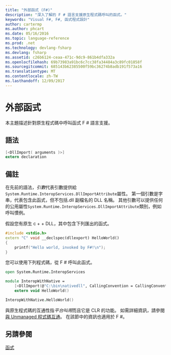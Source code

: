 ```yaml
---
title: "外部函式 (F#)"
description: "深入了解的 F # 語言支援原生程式碼呼叫的函式。"
keywords: "Visual F#, F#, 函式程式設計"
author: cartermp
ms.author: phcart
ms.date: 05/16/2016
ms.topic: language-reference
ms.prod: .net
ms.technology: devlang-fsharp
ms.devlang: fsharp
ms.assetid: c26b6124-ceaa-471c-9dc9-861b4dfa332a
ms.openlocfilehash: 69b73983a91bc6c7cc38fa34484a3c89fc01858f
ms.sourcegitcommit: 685143b62385500f59bc36274b8adb191f573a16
ms.translationtype: MT
ms.contentlocale: zh-TW
ms.lasthandoff: 12/09/2017
---
```

# <a name="external-functions"></a>外部函式

本主題描述針對原生程式碼中呼叫函式 F # 語言支援。

## <a name="syntax"></a>語法

```fsharp
[<DllImport( arguments )>]
extern declaration
```

## <a name="remarks"></a>備註

在先前的語法，*引數*代表引數提供給`System.Runtime.InteropServices.DllImportAttribute`屬性。 第一個引數是字串，代表包含此函式，但不包括.dll 副檔名的 DLL 名稱。 其他引數可以提供任何的公用屬性`System.Runtime.InteropServices.DllImportAttribute`類別，例如呼叫慣例。

假設您有原生 c + + DLL，其中包含下列匯出的函式。

```cpp
#include <stdio.h>
extern "C" void __declspec(dllexport) HelloWorld()
{
    printf("Hello world, invoked by F#!\n");
}
```

您可以使用下列程式碼，從 F # 呼叫此函式。

```fsharp
open System.Runtime.InteropServices

module InteropWithNative =
    [<DllImport(@"C:\bin\nativedll", CallingConvention = CallingConvention.Cdecl)>]
    extern void HelloWorld()

InteropWithNative.HelloWorld()
```

與原生程式碼的互通性指*平台叫用*而且它是 CLR 的功能。 如需詳細資訊，請參閱[與 Unmanaged 程式碼互通](../../../../docs/framework/interop/index.md)。 在該節中的資訊也適用於 F #。


## <a name="see-also"></a>另請參閱

[函式](index.md)
